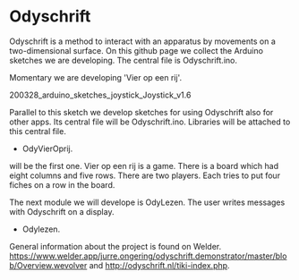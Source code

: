 # Odyschrift
Odyschrift is a method to interact with an apparatus by movements on a two-dimensional surface. On this github page we collect the Arduino sketches we are developing.
The central file is Odyschrift.ino.  

Momentary we are developing 'Vier op een rij'. 

200328_arduino_sketches_joystick_Joystick_v1.6 

Parallel to this sketch we develop sketches for using Odyschrift also for other apps. 
Its central file will be Odyschrift.ino. 
Libraries will be attached to this central file.

* OdyVierOprij. 

will be the first one. Vier op een rij is a game. There is a board which had eight columns and five rows. There are two players. Each  tries to put four fiches on a row in the board.

The next module we will develope is OdyLezen. The user writes messages with Odyschrift on a display. 

 
* Odylezen. 

General information about the project is found on Welder. https://www.welder.app/jurre.ongering/odyschrift.demonstrator/master/blob/Overview.wevolver and http://odyschrift.nl/tiki-index.php. 
